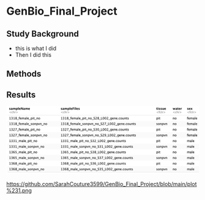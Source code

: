 # GenBio_Final_Project

## Study Background 
- this is what I did
- Then I did this 

## Methods 

## Results 

[![](./sampletable.png)](https://github.com/SarahCouture3599/GenBio_Final_Project/blob/main/sampletable.png)


https://github.com/SarahCouture3599/GenBio_Final_Project/blob/main/plot%231.png 
